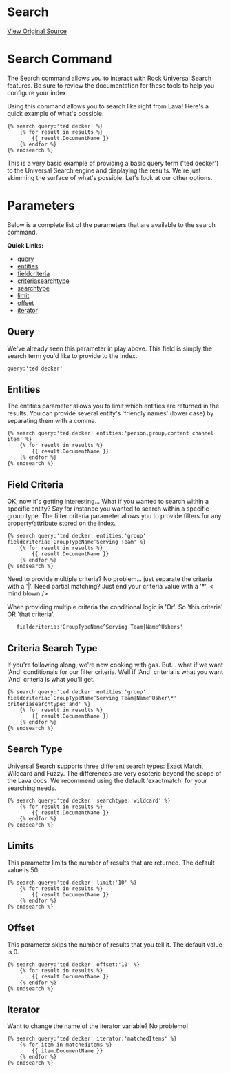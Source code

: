 # Search
[View Original Source](https://community.rockrms.com/lava/commands/search-commands)

Search Command
==============

The Search command allows you to interact with Rock Universal Search features. Be sure to review the documentation for these tools to help you configure your index.

Using this command allows you to search like right from Lava! Here's a quick example of what's possible.

```
{% search query:'ted decker' %}
    {% for result in results %}
        {{ result.DocumentName }}
    {% endfor %}
{% endsearch %}

```

This is a very basic example of providing a basic query term ('ted decker') to the Universal Search engine and displaying the results. We're just skimming the surface of what's possible. Let's look at our other options.

Parameters
==========

Below is a complete list of the parameters that are available to the search command.

**Quick Links:**

*   [query](#query)
*   [entities](#entities)
*   [fieldcriteria](#fieldcriteria)
*   [criteriasearchtype](#criteriasearchtype)
*   [searchtype](#searchtype)
*   [limit](#limit)
*   [offset](#offset)
*   [iterator](#iterator)

Query
-----

We've already seen this parameter in play above. This field is simply the search term you'd like to provide to the index.

```
query:'ted decker'
```

Entities
--------

The entities parameter allows you to limit which entities are returned in the results. You can provide several entity's 'friendly names' (lower case) by separating them with a comma.

```
{% search query:'ted decker' entities:'person,group,content channel item' %}
    {% for result in results %}
        {{ result.DocumentName }}
    {% endfor %}
{% endsearch %}

```

Field Criteria
--------------

OK, now it's getting interesting... What if you wanted to search within a specific entity? Say for instance you wanted to search within a specific group type. The filter criteria parameter allows you to provide filters for any property/attribute stored on the index.

```
{% search query:'ted decker' entities:'group'  fieldcriteria:'GroupTypeName^Serving Team' %}
    {% for result in results %}
        {{ result.DocumentName }}
    {% endfor %}
{% endsearch %}

```

Need to provide multiple criteria? No problem... just separate the criteria with a '|'. Need partial matching? Just end your criteria value with a '\*'. < mind blown />

When providing multiple criteria the conditional logic is 'Or'. So 'this criteria' OR 'that criteria'.

```
   fieldcriteria:'GroupTypeName^Serving Team|Name^Ushers'

```

Criteria Search Type
--------------------

If you're following along, we're now cooking with gas. But... what if we want 'And' conditionals for our filter criteria. Well if 'And' criteria is what you want 'And' criteria is what you'll get.

```
{% search query:'ted decker' entities:'group'  fieldcriteria:'GroupTypeName^Serving Team|Name^Usher\*' criteriasearchtype:'and' %}
    {% for result in results %}
        {{ result.DocumentName }}
    {% endfor %}
{% endsearch %}

```

Search Type
-----------

Universal Search supports three different search types: Exact Match, Wildcard and Fuzzy. The differences are very esoteric beyond the scope of the Lava docs. We recommend using the default 'exactmatch' for your searching needs.

```
{% search query:'ted decker' searchtype:'wildcard' %}
    {% for result in results %}
        {{ result.DocumentName }}
    {% endfor %}
{% endsearch %}

```

Limits
------

This parameter limits the number of results that are returned. The default value is 50.

```
{% search query:'ted decker' limit:'10' %}
    {% for result in results %}
        {{ result.DocumentName }}
    {% endfor %}
{% endsearch %}

```

Offset
------

This parameter skips the number of results that you tell it. The default value is 0.

```
{% search query:'ted decker' offset:'10' %}
    {% for result in results %}
        {{ result.DocumentName }}
    {% endfor %}
{% endsearch %}

```

Iterator
--------

Want to change the name of the iterator variable? No problemo!

```
{% search query:'ted decker' iterator:'matchedItems' %}
    {% for item in matchedItems %}
        {{ item.DocumentName }}
    {% endfor %}
{% endsearch %}

```